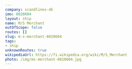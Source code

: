 ```yaml
---
company: scandlines-dk
imo: 8020604
layout: ship
name: M/S Merchant
outOfScope: false
routes: []
slug: m-s-merchant-8020604
tags:
- ship
unknownRoutes: true
wikipediaUrl: https://fi.wikipedia.org/wiki/M/S_Merchant
photo: /img/ms-merchant-8010604.jpg
---
```

